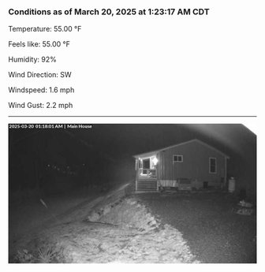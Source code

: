 ### Conditions as of March 20, 2025 at 1:23:17 AM CDT 

Temperature: 55.00 &deg;F

Feels like: 55.00 &deg;F

Humidity: 92%

Wind Direction: SW

Windspeed: 1.6 mph

Wind Gust: 2.2 mph

---

<img src="./images/latest.jpeg"/>

